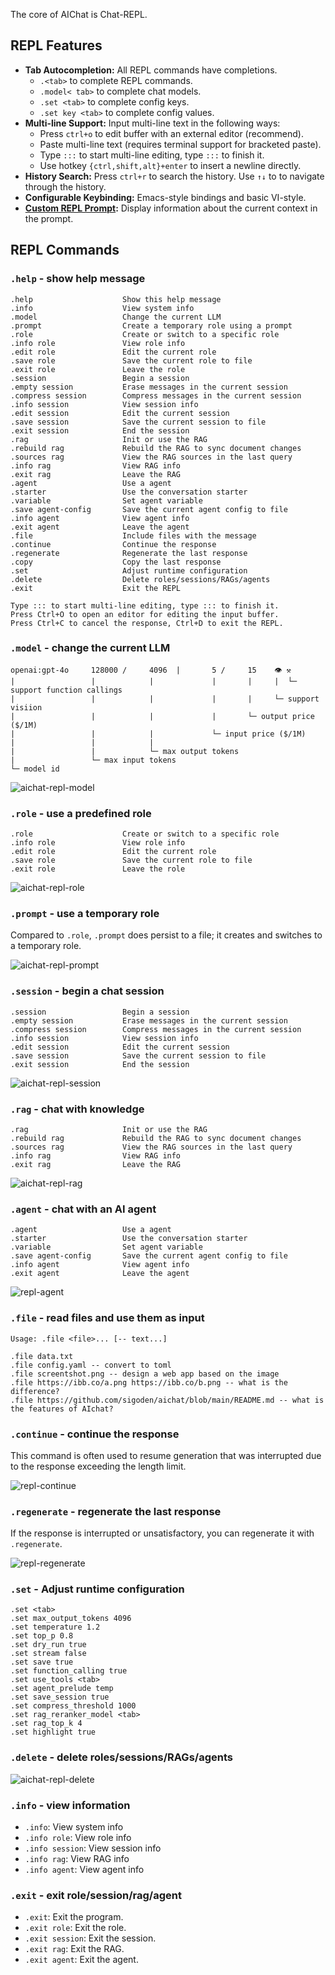 The core of AIChat is Chat-REPL.

## REPL Features

- **Tab Autocompletion:** All REPL commands have completions.
    * `.<tab>` to complete REPL commands. 
    * `.model< tab>` to complete chat models.
    * `.set <tab>` to complete config keys.
    * `.set key <tab>` to complete config values.
- **Multi-line Support:** Input multi-line text in the following ways:
    * Press `ctrl+o` to edit buffer with an external editor (recommend).
    * Paste multi-line text (requires terminal support for bracketed paste).
    * Type `:::` to start multi-line editing, type `:::` to finish it.
    * Use hotkey `{ctrl,shift,alt}+enter` to insert a newline directly.
- **History Search:** Press `ctrl+r` to search the history. Use `↑↓` to to navigate through the history.
- **Configurable Keybinding:** Emacs-style bindings and basic VI-style.
- **[Custom REPL Prompt](https://github.com/sigoden/aichat/wiki/Custom-REPL-Prompt):** Display information about the current context in the prompt. 

## REPL Commands

### `.help` - show help message

```
.help                    Show this help message
.info                    View system info
.model                   Change the current LLM
.prompt                  Create a temporary role using a prompt
.role                    Create or switch to a specific role
.info role               View role info
.edit role               Edit the current role
.save role               Save the current role to file
.exit role               Leave the role
.session                 Begin a session
.empty session           Erase messages in the current session
.compress session        Compress messages in the current session
.info session            View session info
.edit session            Edit the current session
.save session            Save the current session to file
.exit session            End the session
.rag                     Init or use the RAG
.rebuild rag             Rebuild the RAG to sync document changes
.sources rag             View the RAG sources in the last query
.info rag                View RAG info
.exit rag                Leave the RAG
.agent                   Use a agent
.starter                 Use the conversation starter
.variable                Set agent variable
.save agent-config       Save the current agent config to file
.info agent              View agent info
.exit agent              Leave the agent
.file                    Include files with the message
.continue                Continue the response
.regenerate              Regenerate the last response
.copy                    Copy the last response
.set                     Adjust runtime configuration
.delete                  Delete roles/sessions/RAGs/agents
.exit                    Exit the REPL

Type ::: to start multi-line editing, type ::: to finish it.
Press Ctrl+O to open an editor for editing the input buffer.
Press Ctrl+C to cancel the response, Ctrl+D to exit the REPL.
```

### `.model` - change the current LLM

```
openai:gpt-4o     128000 /     4096  |       5 /     15    👁 ⚒ 
|                 |            |             |       |     |  └─ support function callings
|                 |            |             |       |     └─ support visiion
|                 |            |             |       └─ output price ($/1M)
|                 |            |             └─ input price ($/1M)
|                 |            |
|                 |            └─ max output tokens
|                 └─ max input tokens
└─ model id
```

![aichat-repl-model](https://github.com/sigoden/aichat/assets/4012553/950ddda3-a561-4761-ba07-47ca142d35f2)

### `.role` - use a predefined role

```
.role                    Create or switch to a specific role
.info role               View role info
.edit role               Edit the current role
.save role               Save the current role to file
.exit role               Leave the role
```

![aichat-repl-role](https://github.com/user-attachments/assets/b07523ff-fe64-4895-ae90-91eef12c6963)

### `.prompt` - use a temporary role

Compared to `.role`, `.prompt` does persist to a file; it creates and switches to a temporary role.

![aichat-repl-prompt](https://github.com/user-attachments/assets/c979bce8-2d66-4540-b34b-fda78afbe432)

### `.session` - begin a chat session

```
.session                 Begin a session
.empty session           Erase messages in the current session
.compress session        Compress messages in the current session
.info session            View session info
.edit session            Edit the current session
.save session            Save the current session to file
.exit session            End the session
```

![aichat-repl-session](https://github.com/user-attachments/assets/d962c726-99a9-4638-b8d8-0b6064edbdb4)

### `.rag` - chat with knowledge

```
.rag                     Init or use the RAG
.rebuild rag             Rebuild the RAG to sync document changes
.sources rag             View the RAG sources in the last query
.info rag                View RAG info
.exit rag                Leave the RAG
```

![aichat-repl-rag](https://github.com/user-attachments/assets/8ca6b54a-c721-485b-b083-e6a93ecce4b0)

### `.agent` - chat with an AI agent

```
.agent                   Use a agent
.starter                 Use the conversation starter
.variable                Set agent variable
.save agent-config       Save the current agent config to file
.info agent              View agent info
.exit agent              Leave the agent
```

![repl-agent](https://github.com/user-attachments/assets/0b7e687d-e642-4e8a-b1c1-d2d9b2da2b6b)

### `.file` - read files and use them as input

```
Usage: .file <file>... [-- text...]

.file data.txt
.file config.yaml -- convert to toml
.file screentshot.png -- design a web app based on the image
.file https://ibb.co/a.png https://ibb.co/b.png -- what is the difference?
.file https://github.com/sigoden/aichat/blob/main/README.md -- what is the features of AIchat?
```

### `.continue` - continue the response

This command is often used to resume generation that was interrupted due to the response exceeding the length limit.

![repl-continue](https://github.com/sigoden/aichat/assets/4012553/478623ba-ebaa-4855-a232-c16536d1651d)

### `.regenerate` - regenerate the last response

If the response is interrupted or unsatisfactory, you can regenerate it with `.regenerate`.

![repl-regenerate](https://github.com/sigoden/aichat/assets/4012553/72484983-b7ea-4e23-b0a2-a66a24c96922)

### `.set` - Adjust runtime configuration

```
.set <tab>
.set max_output_tokens 4096
.set temperature 1.2
.set top_p 0.8
.set dry_run true
.set stream false
.set save true
.set function_calling true
.set use_tools <tab>
.set agent_prelude temp
.set save_session true
.set compress_threshold 1000
.set rag_reranker_model <tab>
.set rag_top_k 4
.set highlight true
```

### `.delete` - delete roles/sessions/RAGs/agents

![aichat-repl-delete](https://github.com/user-attachments/assets/7dc41e4d-090f-4951-b185-aff3dc6e1a6f)

### `.info` - view information

- `.info`: View system info
- `.info role`: View role info
- `.info session`: View session info
- `.info rag`: View RAG info
- `.info agent`: View agent info

### `.exit` - exit role/session/rag/agent

- `.exit`: Exit the program.
- `.exit role`: Exit the role.
- `.exit session`: Exit the session.
- `.exit rag`: Exit the RAG.
- `.exit agent`: Exit the agent.

